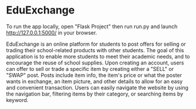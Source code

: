 # EduExchange

To run the app locally, open "Flask Project" then run run.py and launch http://127.0.0.1:5000/ in your browser.

EduExchange is an online platform for students to post offers for selling or trading their school-related products with other students. The goal of this application is to enable more students to meet their academic needs, and to encourage the reuse of school supplies. Upon creating an account, users can offer to sell or trade a specific item by creating either a "SELL" or "SWAP" post. Posts include item info, the item's price or what the poster wants in exchange, an item picture, and other details to allow for an easy and convenient transaction. Users can easily navigate the website by using the navigation bar, filtering items by their category, or searching items by keyword.
